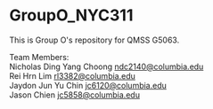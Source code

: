 # GroupO_NYC311

This is Group O's repository for QMSS G5063.

Team Members: <br />
Nicholas Ding Yang Choong <ndc2140@columbia.edu> <br />
Rei Hrn Lim <rl3382@columbia.edu> <br />
Jaydon Jun Yu Chin <jc6120@columbia.edu> <br />
Jason Chien <jc5858@columbia.edu> <br />
